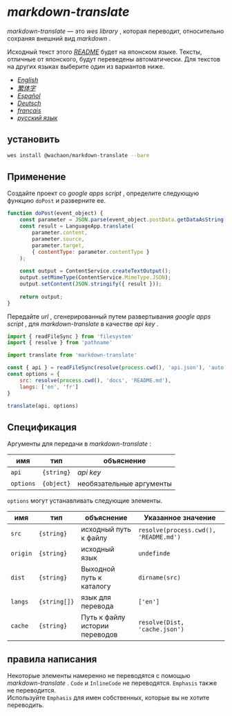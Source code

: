 # *markdown-translate*

*markdown-translate* — это *wes library* , которая переводит, относительно сохраняя внешний вид *markdown* .

Исходный текст этого [*README*](/README.md) будет на японском языке. Тексты, отличные от японского, будут переведены автоматически. Для текстов на других языках выберите один из вариантов ниже.

+  [*English*](/docs/README.en.md) <!-- 英語 -->
+  [*繁体字*](/docs/README.zh-TW.md) <!-- 中国語 (繁体字) -->
+  [*Español*](/docs/README.es.md) <!-- スペイン語 -->
+  [*Deutsch*](/docs/README.de.md) <!-- ドイツ語 -->
+  [*français*](/docs/README.fr.md) <!-- フランス語 -->
+  [*русский язык*](/docs/README.ru.md) <!-- ロシア語 -->

## установить

```sh
wes install @wachaon/markdown-translate --bare
```

## Применение

Создайте проект со *google apps script* , определите следующую функцию `doPost` и разверните ее.

```javascript
function doPost(event_object) {
    const parameter = JSON.parse(event_object.postData.getDataAsString());
    const result = LanguageApp.translate(
        parameter.content,
        parameter.source,
        parameter.target,
        { contentType: parameter.contentType }
    );
 
    const output = ContentService.createTextOutput();
    output.setMimeType(ContentService.MimeType.JSON);
    output.setContent(JSON.stringify({ result }));
 
    return output;
}
```

Передайте *url* , сгенерированный путем развертывания *google apps script* , для *markdown-translate* в качестве *api key* .

```javascript
import { readFileSync } from 'filesystem'
import { resolve } from 'pathname'

import translate from 'markdown-translate'

const { api } = readFileSync(resolve(process.cwd(), 'api.json'), 'auto')
const options = {
    src: resolve(process.cwd(), 'docs', 'README.md'),
    langs: ['en', 'fr']
}

translate(api, options)
```

## Спецификация

Аргументы для передачи в *markdown-translate* :

| имя       | тип        | объяснение               |
| --------- | ---------- | ------------------------ |
| `api`     | `{string}` | *api key*                |
| `options` | `{object}` | необязательные аргументы |

`options` могут устанавливать следующие элементы.

| имя      | тип          | объяснение                     | Указанное значение                    |
| -------- | ------------ | ------------------------------ | ------------------------------------- |
| `src`    | `{string}`   | исходный путь к файлу          | `resolve(process.cwd(), 'README.md')` |
| `origin` | `{string}`   | исходный язык                  | `undefinde`                           |
| `dist`   | `{string}`   | Выходной путь к каталогу       | `dirname(src)`                        |
| `langs`  | `{string[]}` | язык для перевода              | `['en']`                              |
| `cache`  | `{string}`   | Путь к файлу истории переводов | `resolve(Dist, 'cache.json')`         |

## правила написания

Некоторые элементы намеренно не переводятся с помощью *markdown-translate* . `Code` и `InlineCode` не переводятся. `Emphasis` также не переводится.\
Используйте `Emphasis` для имен собственных, которые вы не хотите переводить.

